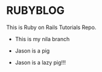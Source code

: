 # RUBYBLOG


This is Ruby on Rails Tutorials Repo.

* This is my nila branch

* Jason is a pig

* Jason is a lazy pig!!!
